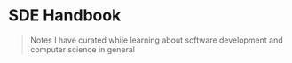 # SDE Handbook

> Notes I have curated while learning about software development and computer science in general
